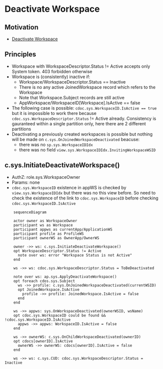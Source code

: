 # Deactivate Workspace

## Motivation

- [Deactivate Workspace](https://github.com/voedger/voedger/issues/53)


## Principles

- Workspace with WorkspaceDescriptor.Status != Active accepts only System token. 403 forbidden otherwise
- Workspace is (consistently) inactive if:
  - Workspace/WorkspaceDescriptor.Status == Inactive
  - There is no any active JoinedWorkspace record which refers to the Workspace
  - Note that Workspace.Subject records are still active
  - AppWorkspace/WorkspaceID[Workspace].IsActive == false
- The following case is possible: `cdoc.sys.WorkspaceID.IsActive == true` but it is impossible to work there because `cdoc.sys.WorkspaceDescriptor.Status` != Active already. Consistency is gauranteed within a single partition only, here there are 2 different partitions
- Deactivating a previously created workspaces is possible but nothing will be made on `c.sys.OnJoinedWorkspaceDeactivated` beacuse:
  - there was no `sp.sys.WorkspaceIDIdx`
  - there was no field `view.sys.WorkspaceIDIdx.InvitingWorkspaceWSID`

## c.sys.InitiateDeactivateWorkspace()

- AuthZ: role.sys.WorkspaceOwner
- Params: none
- `cdoc.sys.WorkspaceID` existence in appWS is checked by `view.sys.WorkspaceIDIdx` but there was no this view before. So need to check the existence of the link to `cdoc.sys.WorkspaceID` before checking `cdoc.sys.WorkspaceID.IsActive`

```mermaid
    sequenceDiagram

    actor owner as WorkspaceOwner
    participant ws as Workspace
    participant appws as currentApp/ApplicationWS
    participant profile as ProfileWS
    participant ownerWS as OwnerApp/OwnerWS

    owner ->> ws: c.sys.InitiateDeactivateWorkspace()
    opt WorkspaceDescriptor.Status != Active
      note over ws: error "Workspace Status is not Active"
    end

    ws ->> ws: cdoc.sys.WorkspaceDescriptor.Status = ToBeDeactivated

    note over ws: ap.sys.ApplyDeactivateWorkspace()
    opt foreach cdos.sys.Subject
      ws ->> profile: c.sys.OnJoinedWorkspaceDeactivated(currentWSID)
      opt JoinedWorkspace.IsActive
        profile ->> profile: JoinedWorkspace.IsActive = false
      end
    end

    ws ->> appws: sys.OnWorkspaceDeactivated(ownerWSID, wsName)
    opt cdoc.sys.WorkspaceID could be found && !cdoc.sys.WorkspaceID.IsActive
      appws ->> appws: WorkspaceID.IsActive = false
    end

    ws ->> ownerWS: c.sys.OnChildWorkspaceDeactivated(ownerID)
    opt cdocs[ownerID].IsActive
      ownerWS ->> ownerWS: cdocs[ownerID].IsActive = false
    end

    ws ->> ws: c.sys.CUD: cdoc.sys.WorkspaceDescriptor.Status = Inactive
```
